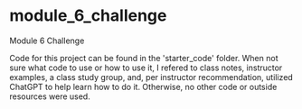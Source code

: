 # module_6_challenge
Module 6 Challenge

Code for this project can be found in the 'starter_code' folder.
When not sure what code to use or how to use it, I refered to class notes, instructor examples, a class study group, and, per instructor recommendation, utilized ChatGPT to help learn how to do it. Otherwise, no other code or outside resources were used.


